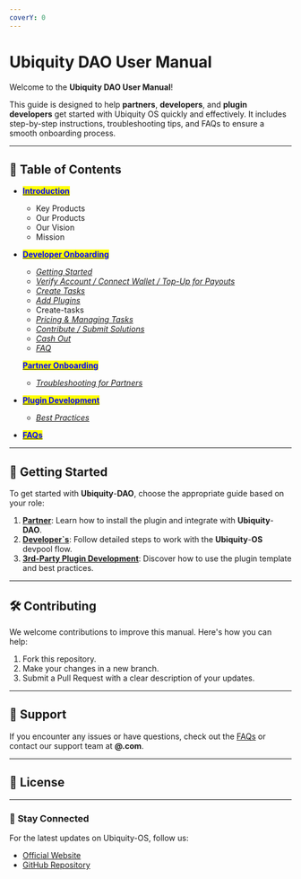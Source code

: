 ```yaml
---
coverY: 0
---
```


# Ubiquity DAO User Manual

Welcome to the **Ubiquity DAO User Manual**!&#x20;

This guide is designed to help **partners**, **developers**, and **plugin developers** get started with Ubiquity OS quickly and effectively. It includes step-by-step instructions, troubleshooting tips, and FAQs to ensure a smooth onboarding process.

***

## 📖 **Table of Contents**

* [<mark style="color:blue;">**Introduction**</mark>](Introduction.md)
  * Key Products
  * Our Products
  * Our Vision
  * Mission
*   [<mark style="color:blue;">**Developer Onboarding**</mark>](Developer-Onboarding/Guide.md)

    * [_Getting Started_](getting-started/index.md)
    * [_Verify Account / Connect Wallet / Top-Up for Payouts_](account-and-wallet/index.md)
    * [_Create Tasks_](create-tasks/index.md)
    * [_Add Plugins_](plugins/index.md)
    * Create-tasks
    * [_Pricing & Managing Tasks_](tasks-management/index.md)
    * [_Contribute / Submit Solutions_](contribute-and-submit/index.md)
    * [_Cash Out_](cash-out/index.md)
    * [_FAQ_](faq/index.md)

    &#x20;[<mark style="color:blue;">**Partner Onboarding**</mark>](Partner-Onboarding/Guide.md)

    * [_Troubleshooting for Partners_](Partner-Onboarding/Troubleshooting.md)
* [<mark style="color:blue;">**Plugin Development**</mark>](Plugin-Development/Template-Guide.md)
  * [_Best Practices_](Plugin-Development/Best-Practices.md)
* [<mark style="color:blue;">**FAQs**</mark>](broken-reference)



***

## 🚀 **Getting Started**

To get started with **Ubiquity**-**DAO**, choose the appropriate guide based on your role:

1. [**Partner**](Partner-Onboarding/Guide.md): Learn how to install the plugin and integrate with **Ubiquity**-**DAO**.
2. [**Developer\`s**](Developer-Onboarding/Guide.md): Follow detailed steps to work with the **Ubiquity**-**OS** devpool flow.
3. [**3rd-Party Plugin Development**](Plugin-Development/Template-Guide.md): Discover how to use the plugin template and best practices.

***

## 🛠️ **Contributing**

We welcome contributions to improve this manual. Here's how you can help:

1. Fork this repository.
2. Make your changes in a new branch.
3. Submit a Pull Request with a clear description of your updates.

***

## 📩 **Support**

If you encounter any issues or have questions, check out the [FAQs](broken-reference) or contact our support team at **@.com**.

***

## 📄 **License**

***

### 🌟 **Stay Connected**

For the latest updates on Ubiquity-OS, follow us:

* [Official Website](https://www.ubiquityos.com)
* [GitHub Repository](https://github.com/ubiquity-os/)
